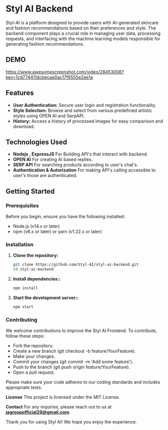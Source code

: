 
# Styl AI Backend

Styl-AI is a platform designed to provide users with AI-generated skincare and fashion recommendations based on their preferences and style. The backend component plays a crucial role in managing user data, processing requests, and interfacing with the machine learning models responsible for generating fashion recommendations.

## DEMO 
https://www.awesomescreenshot.com/video/28453006?key=1cd774411dcbecae0ac17f9555e2ee1a

## Features

- **User Authentication:** Secure user login and registration functionality.
- **Style Selection:** Browse and select from various predefined artistic styles using OPEN AI and SerpAPI.
- **History:** Access a history of processed images for easy comparison and download.

## Technologies Used

- **Nodejs , ExpressJS** For Building API's that interact with backend.
- **OPEN AI** For creating AI based replies.
- **SERP API** For searching products according to user's chat's.
- **Authentication & Autorization** For making API's calling accessible to user's those are authenticated.

## Getting Started

### Prerequisites

Before you begin, ensure you have the following installed:

- Node.js (v14.x or later)
- npm (v6.x or later) or yarn (v1.22.x or later)

### Installation

1. **Clone the repository:**
   ```bash
   git clone https://github.com/Styl-AI/styl-ai-backend.git
   cd styl-ai-backend
   
2. **Install dependencies::**
   ```bash
   npm install

3. **Start the development server::**
   ```bash
   npm start


### Contributing
We welcome contributions to improve the Styl AI Frontend. To contribute, follow these steps:

- Fork the repository.
- Create a new branch (git checkout -b feature/YourFeature).
- Make your changes.
- Commit your changes (git commit -m 'Add some feature').
- Push to the branch (git push origin feature/YourFeature).
- Open a pull request.

Please make sure your code adheres to our coding standards and includes appropriate tests.

**License**
This project is licensed under the MIT License.


**Contact**
For any inquiries, please reach out to us at **jagroopofficial29@gmail.com**.

Thank you for using Styl AI! We hope you enjoy the experience.

